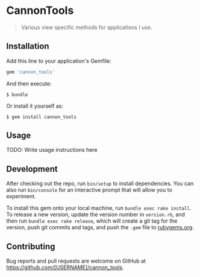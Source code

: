 # CannonTools

> Various view specific methods for applications I use.

## Installation

Add this line to your application's Gemfile:

```ruby
gem 'cannon_tools'
```

And then execute:

    $ bundle

Or install it yourself as:

    $ gem install cannon_tools

## Usage

TODO: Write usage instructions here

## Development

After checking out the repo, run `bin/setup` to install dependencies. You can also run `bin/console` for an interactive prompt that will allow you to experiment.

To install this gem onto your local machine, run `bundle exec rake install`. To release a new version, update the version number in `version.rb`, and then run `bundle exec rake release`, which will create a git tag for the version, push git commits and tags, and push the `.gem` file to [rubygems.org](https://rubygems.org).

## Contributing

Bug reports and pull requests are welcome on GitHub at https://github.com/[USERNAME]/cannon_tools.

